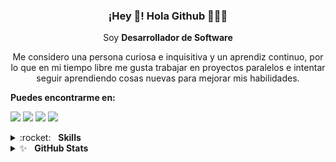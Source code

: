 <p align="center" width="300">
   <!-- <img align="center" width="200" src="https://avatars.githubusercontent.com/u/20801160?v=4" /> -->
   <h3 align="center">¡Hey 👋! Hola Github 👨🏻‍💻</h3>
</p>

<p align="center">
  Soy <strong>Desarrollador de Software</strong>
</p>

<p align="center">
 Me considero una persona curiosa e inquisitiva y un aprendiz continuo, por lo que en mi tiempo libre me gusta trabajar en proyectos paralelos e intentar seguir    aprendiendo cosas nuevas para mejorar mis habilidades.
</p>

**Puedes encontrarme en:**

[<img src="https://img.shields.io/badge/gmail-%23fc6d26.svg?&style=for-the-badge&logo=gmail&logoColor=white"/>](mailto:jskcod4@gmail.com)
[<img src="https://img.shields.io/badge/twitter-%231DA1F2.svg?&style=for-the-badge&logo=twitter&logoColor=white"/>](https://twitter.com/jskcod4)
[<img src="https://img.shields.io/badge/linkedin-%230077B5.svg?&style=for-the-badge&logo=linkedin&logoColor=white"/>](https://www.linkedin.com/in/jskcod4/)
[<img src="https://img.shields.io/badge/instagram-%23833AB4.svg?&style=for-the-badge&logo=instagram&logoColor=white"/>](https://www.instagram.com/jsksilva19/)

<details>
	<summary>:rocket:&nbsp;&nbsp;&nbsp;<b>Skills</b></summary>
	<br/>
	<img src="https://img.shields.io/badge/angular-%235C6ACA.svg?&style=for-the-badge&logo=angular&logoColor=white" alt="Angular"/>
	<img src="https://img.shields.io/badge/javascript%20-%23323330.svg?&style=for-the-badge&logo=javascript&logoColor=%23f7de1e" alt="JavaScript"/>
	<img src="https://img.shields.io/badge/typescript%20-%233178c6.svg?&style=for-the-badge&logo=typescript&logoColor=white" alt="TypeScript"/>
	<img src="https://img.shields.io/badge/html5-%23e34f26.svg?&style=for-the-badge&logo=html5&logoColor=white" alt="HTML5"/>
	<img src="https://img.shields.io/badge/css3-%233573b5.svg?&style=for-the-badge&logo=css3&logoColor=white" alt="CSS3"/>
	<img src="https://img.shields.io/badge/node%2Ejs-%2362af43.svg?&style=for-the-badge&logo=node.js&logoColor=white" alt="NodeJS"/>
	<img src="https://img.shields.io/badge/react-%2300c4e6.svg?&style=for-the-badge&logo=react&logoColor=white" alt="React"/>
	<img src="https://img.shields.io/badge/nestjs-%230071f3.svg?&style=for-the-badge&logo=nest.js&logoColor=white" alt="NestJS"/>
	<img src="https://img.shields.io/badge/mongodb-%2368a14a.svg?&style=for-the-badge&logo=mongodb&logoColor=white" alt="MongoDB"/>
	<img src="https://img.shields.io/badge/git-%23fc6d26.svg?&style=for-the-badge&logo=git&logoColor=white" alt="Git"/>
	<img src="https://img.shields.io/badge/material%20design-%23222222.svg?&style=for-the-badge&logo=material-design&logoColor=white" alt="Material Design"/>
   <img src="https://img.shields.io/badge/vue.js-%2368a14a.svg?&style=for-the-badge&logo=vuejs&logoColor=white" alt="Vue.js"/>
</details>



<details>
	<summary>✨&nbsp;&nbsp;&nbsp;<b>GitHub Stats</b></summary>
	<br/>
	<img src="https://jf-gh-stats.vercel.app/api?username=jskcod4&show_icons=true&count_private=true&title_color=afc2ef&icon_color=afc2ef&theme=react" alt="GitHub Stats" align="top"/>
	<img src="https://jf-gh-stats.vercel.app/api/top-langs/?username=jskcod4&layout=compact&hide=java&title_color=afc2ef&icon_color=afc2ef&theme=react" alt="GitHub Top Languages" align="top"/>
</details>


